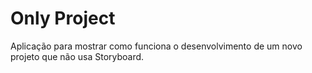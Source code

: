 # Only Project
Aplicação para mostrar como funciona o desenvolvimento de um novo projeto que não usa Storyboard.
